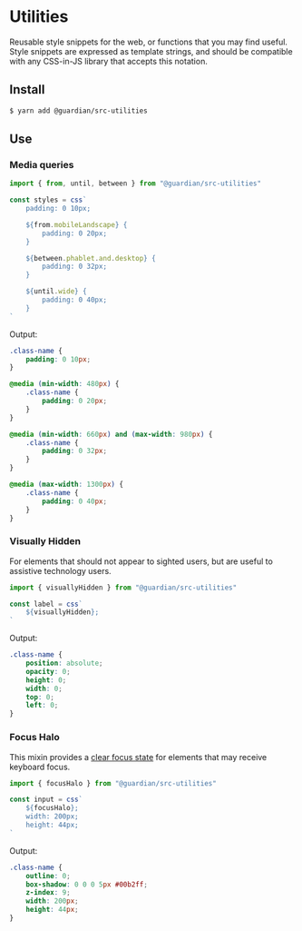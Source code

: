 # Utilities

Reusable style snippets for the web, or functions that you may find useful. Style snippets are expressed as template strings,
and should be compatible with any CSS-in-JS library that accepts this notation.

## Install

```sh
$ yarn add @guardian/src-utilities
```

## Use

### Media queries

```ts
import { from, until, between } from "@guardian/src-utilities"

const styles = css`
    padding: 0 10px;

    ${from.mobileLandscape} {
        padding: 0 20px;
    }

    ${between.phablet.and.desktop} {
        padding: 0 32px;
    }

    ${until.wide} {
        padding: 0 40px;
    }
`
```

Output:

```css
.class-name {
    padding: 0 10px;
}

@media (min-width: 480px) {
    .class-name {
        padding: 0 20px;
    }
}

@media (min-width: 660px) and (max-width: 980px) {
    .class-name {
        padding: 0 32px;
    }
}

@media (max-width: 1300px) {
    .class-name {
        padding: 0 40px;
    }
}
```

### Visually Hidden

For elements that should not appear to sighted users, but are useful to assistive technology users.

```ts
import { visuallyHidden } from "@guardian/src-utilities"

const label = css`
    ${visuallyHidden};
`
```

Output:

```css
.class-name {
    position: absolute;
    opacity: 0;
    height: 0;
    width: 0;
    top: 0;
    left: 0;
}
```

### Focus Halo

This mixin provides a [clear focus state](https://zeroheight.com/2a1e5182b/p/08dc26/t/314e46) for
elements that may receive keyboard focus.

```ts
import { focusHalo } from "@guardian/src-utilities"

const input = css`
    ${focusHalo};
    width: 200px;
    height: 44px;
`
```

Output:

```css
.class-name {
    outline: 0;
    box-shadow: 0 0 0 5px #00b2ff;
    z-index: 9;
    width: 200px;
    height: 44px;
}
```
